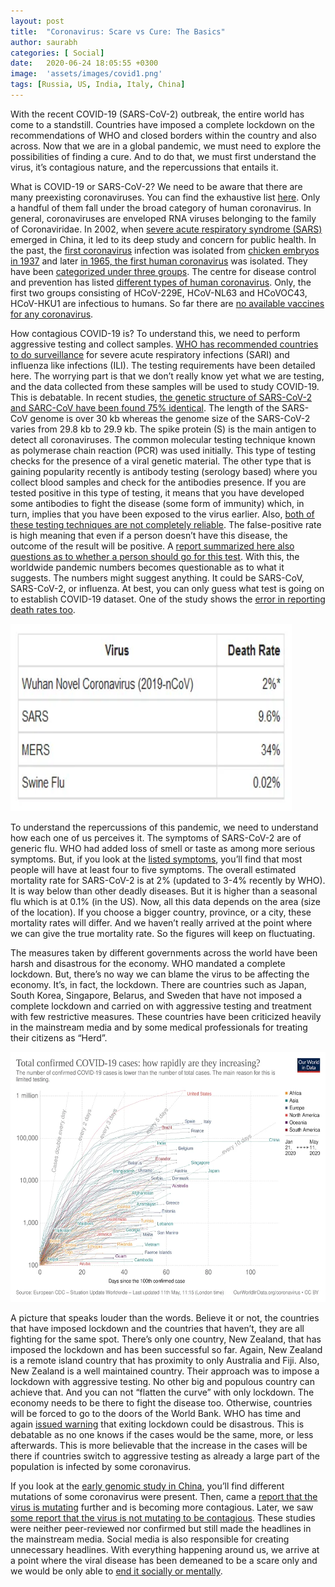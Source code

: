 ```yaml
---
layout: post
title:  "Coronavirus: Scare vs Cure: The Basics"
author: saurabh
categories: [ Social]
date:   2020-06-24 18:05:55 +0300
image:  'assets/images/covid1.png'
tags: [Russia, US, India, Italy, China]
---
```


With the recent COVID-19 (SARS-CoV-2) outbreak, the entire world has come to a standstill. Countries have imposed a complete lockdown on the recommendations of WHO and closed borders within the country and also across. Now that we are in a global pandemic, we must need to explore the possibilities of finding a cure. And to do that, we must first understand the virus, it’s contagious nature, and the repercussions that entails it.

What is COVID-19 or SARS-CoV-2? We need to be aware that there are many preexisting coronaviruses. You can find the exhaustive list [here](https://www.ncbi.nlm.nih.gov/pmc/articles/PMC7112330/table/tbl0001/). Only a handful of them fall under the broad category of human coronavirus. In general, coronaviruses are enveloped RNA viruses belonging to the family of Coronaviridae. In 2002, when [severe acute respiratory syndrome (SARS)](https://www.sciencedirect.com/topics/medicine-and-dentistry/severe-acute-respiratory-syndrome) emerged in China, it led to its deep study and concern for public health. In the past, the [first coronavirus](https://www.sciencedirect.com/topics/immunology-and-microbiology/coronavirus) infection was isolated from [chicken embryos in 1937](https://www.sciencedirect.com/science/article/pii/S0042682214004723#bib5) and later [in 1965, the first human coronavirus](https://www.sciencedirect.com/topics/medicine-and-dentistry/coronavirinae) was isolated. They have been [categorized under three groups](https://www.sciencedirect.com/topics/medicine-and-dentistry/coronaviridae). The centre for disease control and prevention has listed [different types of human coronavirus](https://www.cdc.gov/coronavirus/types.html). Only, the first two groups consisting of HCoV-229E, HCoV-NL63 and HCoVOC43, HCoV-HKU1 are infectious to humans. So far there are [no available vaccines for any coronavirus](https://www.ncbi.nlm.nih.gov/books/NBK7782/).

How contagious COVID-19 is? To understand this, we need to perform aggressive testing and collect samples. [WHO has recommended countries to do surveillance](https://apps.who.int/iris/bitstream/handle/10665/331589/WHO-2019-nCoV-Leveraging_GISRS-2020.1-eng.pdf) for severe acute respiratory infections (SARI) and influenza like infections (ILI). The testing requirements have been detailed here. The worrying part is that we don’t really know yet what we are testing, and the data collected from these samples will be used to study COVID-19. This is debatable. In recent studies, [the genetic structure of SARS-CoV-2 and SARC-CoV have been found 75% identical](https://www.ncbi.nlm.nih.gov/pmc/articles/PMC7161481/). The length of the SARS-CoV genome is over 30 kb whereas the genome size of the SARS-CoV-2 varies from 29.8 kb to 29.9 kb. The spike protein (S) is the main antigen to detect all coronaviruses. The common molecular testing technique known as polymerase chain reaction (PCR) was used initially. This type of testing checks for the presence of a viral genetic material. The other type that is gaining popularity recently is antibody testing (serology based) where you collect blood samples and check for the antibodies presence. If you are tested positive in this type of testing, it means that you have developed some antibodies to fight the disease (some form of immunity) which, in turn, implies that you have been exposed to the virus earlier. Also, [both of these testing techniques are not completely reliable](https://www.nature.com/articles/d41586-020-01163-5). The false-positive rate is high meaning that even if a person doesn’t have this disease, the outcome of the result will be positive. A [report summarized here also questions as to whether a person should go for this test](https://indianexpress.com/article/explained/coronavirus-test-positive-explained-6533265/lite/). With this, the worldwide pandemic numbers becomes questionable as to what it suggests. The numbers might suggest anything. It could be SARS-CoV, SARS-CoV-2, or influenza. At best, you can only guess what test is going on to establish COVID-19 dataset. One of the study shows the [error in reporting death rates too](https://www.researchgate.net/publication/314157329_How_to_evaluate_the_medical_certification_of_death_in_a_hospital_an_analysis_of_53_death_certificates_at_AIIMS_Bhopal_India).

<img src="/assets/images/covidmortality.png" alt="Worldometers showing SARS-CoV-2 mortality rate" title="SARS-CoV-2 Mortality Rate" width="450" height="300" style="float:center"/>

To understand the repercussions of this pandemic, we need to understand how each one of us perceives it. The symptoms of SARS-CoV-2 are of generic flu. WHO had added loss of smell or taste as among more serious symptoms. But, if you look at the [listed symptoms](https://www.cdc.gov/coronavirus/2019-ncov/symptoms-testing/symptoms.html), you’ll find that most people will have at least four to five symptoms. The overall estimated mortality rate for SARS-CoV-2 is at 2% (updated to 3-4% recently by WHO). It is way below than other deadly diseases. But it is higher than a seasonal flu which is at 0.1% (in the US). Now, all this data depends on the area (size of the location). If you choose a bigger country, province, or a city, these mortality rates will differ. And we haven’t really arrived at the point where we can give the true mortality rate. So the figures will keep on fluctuating.

The measures taken by different governments across the world have been harsh and disastrous for the economy. WHO mandated a complete lockdown. But, there’s no way we can blame the virus to be affecting the economy. It’s, in fact, the lockdown. There are countries such as Japan, South Korea, Singapore, Belarus, and Sweden that have not imposed a complete lockdown and carried on with aggressive testing and treatment with few restrictive measures. These countries have been criticized heavily in the mainstream media and by some medical professionals for treating their citizens as “Herd”.

<img src="/assets/images/covidrise.png" alt="SARS-CoV-2 cases rising despite lockdowns" title="SARS-CoV-2 Surge in Cases" width="550" height="400" style="float:center"/>

A picture that speaks louder than the words. Believe it or not, the countries that have imposed lockdown and the countries that haven’t, they are all fighting for the same spot. There’s only one country, New Zealand, that has imposed the lockdown and has been successful so far. Again, New Zealand is a remote island country that has proximity to only Australia and Fiji. Also, New Zealand is a well maintained country. Their approach was to impose a lockdown with aggressive testing. No other big and populous country can achieve that. And you can not “flatten the curve” with only lockdown. The economy needs to be there to fight the disease too. Otherwise, countries will be forced to go to the doors of the World Bank. WHO has time and again [issued warning](https://www.express.co.uk/news/world/1278900/Coronavirus-latest-WHO-warning-lifting-lockdown-restrictions-advice-updates) that exiting lockdown could be disastrous. This is debatable as no one knows if the cases would be the same, more, or less afterwards. This is more believable that the increase in the cases will be there if countries switch to aggressive testing as already a large part of the population is infected by some coronavirus.

If you look at the [early genomic study in China](https://academic.oup.com/nsr/advance-article/doi/10.1093/nsr/nwaa036/5775463), you’ll find different mutations of some coronavirus were present. Then, came a [report that the virus is mutating](https://www.biorxiv.org/content/10.1101/2020.04.29.069054v1.full.pdf) further and is becoming more contagious. Later, we saw [some report that the virus is not mutating to be contagious](https://www.biorxiv.org/content/10.1101/2020.04.29.069054v1.full.pdf). These studies were neither peer-reviewed nor confirmed but still made the headlines in the mainstream media. Social media is also responsible for creating unnecessary headlines. With everything happening around us, we arrive at a point where the viral disease has been demeaned to be a scare only and we would be only able to [end it socially or mentally](https://www.nytimes.com/2020/05/10/health/coronavirus-plague-pandemic-history.html).

